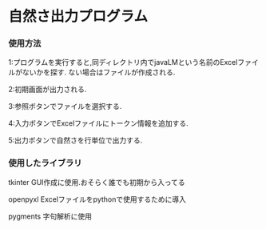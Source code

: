 # 自然さ出力プログラム
### 使用方法
1:プログラムを実行すると,同ディレクトリ内でjavaLMという名前のExcelファイルがないかを探す.
ない場合はファイルが作成される.

2:初期画面が出力される.

3:参照ボタンでファイルを選択する.

4:入力ボタンでExcelファイルにトークン情報を追加する.

5:出力ボタンで自然さを行単位で出力する.

### 使用したライブラリ
tkinter GUI作成に使用.おそらく誰でも初期から入ってる

openpyxl Excelファイルをpythonで使用するために導入　

pygments 字句解析に使用
